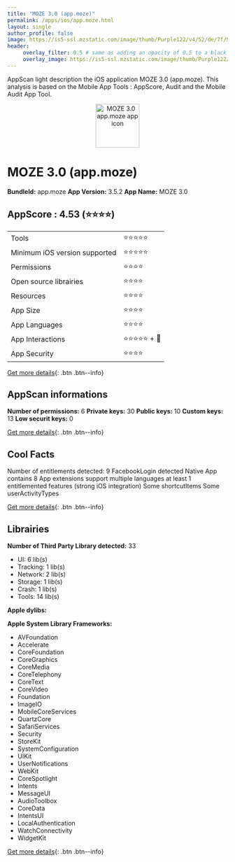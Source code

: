 ```yaml
---
title: "MOZE 3.0 (app.moze)"
permalink: /apps/ios/app.moze.html
layout: single
author_profile: false
image: https://is5-ssl.mzstatic.com/image/thumb/Purple122/v4/52/de/7f/52de7f45-259f-9478-8a61-074b596646e7/AppIcon-1x_U007emarketing-0-5-0-85-220.png/512x512bb.jpg
header: 
     overlay_filter: 0.5 # same as adding an opacity of 0.5 to a black background
     overlay_image: https://is5-ssl.mzstatic.com/image/thumb/Purple122/v4/52/de/7f/52de7f45-259f-9478-8a61-074b596646e7/AppIcon-1x_U007emarketing-0-5-0-85-220.png/512x512bb.jpg
---
```

AppScan light description the iOS application MOZE 3.0 (app.moze). This analysis is based on the Mobile App Tools : AppScore, Audit and the Mobile Audit App Tool.

  
  
<div style="text-align: center;"><img src="https://is5-ssl.mzstatic.com/image/thumb/Purple122/v4/52/de/7f/52de7f45-259f-9478-8a61-074b596646e7/AppIcon-1x_U007emarketing-0-5-0-85-220.png/512x512bb.jpg" width="100" height="100" alt="MOZE 3.0 app.moze app icon"></div>  
  
# MOZE 3.0 (app.moze)

**BundleId:** app.moze
**App Version:** 3.5.2
**App Name:** MOZE 3.0


## AppScore : 4.53 (⭐️⭐️⭐️⭐️) 

<table>
<tr><td> Tools </td><td> ⭐️⭐️⭐️⭐️⭐️ </td></tr>
<tr><td> Minimum iOS version supported </td><td> ⭐️⭐️⭐️⭐️⭐️ </td></tr>
<tr><td> Permissions </td><td> ⭐️⭐️⭐️⭐️ </td></tr>
<tr><td> Open source librairies </td><td> ⭐️⭐️⭐️⭐️ </td></tr>
<tr><td> Resources </td><td> ⭐️⭐️⭐️⭐️ </td></tr>
<tr><td> App Size </td><td> ⭐️⭐️⭐️⭐️ </td></tr>
<tr><td> App Languages </td><td> ⭐️⭐️⭐️⭐️ </td></tr>
<tr><td> App Interactions </td><td> ⭐️⭐️⭐️⭐️⭐️ + 🌟 </td></tr>
<tr><td> App Security </td><td> ⭐️⭐️⭐️⭐️ </td></tr>
</table>

[Get more details](/pricing.html){: .btn .btn--info}  
  
## AppScan informations 

**Number of permissions:** 6
**Private keys:** 30
**Public keys:** 10
**Custom keys:** 13
**Low securit keys:** 0
  
[Get more details](/pricing.html){: .btn .btn--info}

## Cool Facts

Number of entitlements detected: 9
FacebookLogin detected
Native App
contains 8 App extensions
support multiple languages
at least 1 entitlemented features (strong iOS integration)
Some shortcutItems 
Some userActivityTypes
  
[Get more details](/pricing.html){: .btn .btn--info}

## Librairies 
**Number of Third Party Library detected:** 33
- UI: 6 lib(s)
- Tracking: 1 lib(s)
- Network: 2 lib(s)
- Storage: 1 lib(s)
- Crash: 1 lib(s)
- Tools: 14 lib(s)

**Apple dylibs:**


**Apple System Library Frameworks:**
- AVFoundation
- Accelerate
- CoreFoundation
- CoreGraphics
- CoreMedia
- CoreTelephony
- CoreText
- CoreVideo
- Foundation
- ImageIO
- MobileCoreServices
- QuartzCore
- SafariServices
- Security
- StoreKit
- SystemConfiguration
- UIKit
- UserNotifications
- WebKit
- CoreSpotlight
- Intents
- MessageUI
- AudioToolbox
- CoreData
- IntentsUI
- LocalAuthentication
- WatchConnectivity
- WidgetKit


  
[Get more details](/pricing.html){: .btn .btn--info}

